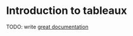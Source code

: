 # Introduction to tableaux

TODO: write [great documentation](http://jacobian.org/writing/great-documentation/what-to-write/)
